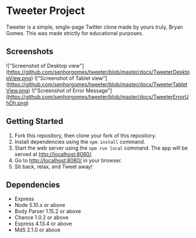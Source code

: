 # Tweeter Project

Tweeter is a simple, single-page Twitter clone made by yours truly, Bryan Gomes. This was made strictly for educational purposes.

## Screenshots

!["Screenshot of Desktop view"] (https://github.com/senhorgomes/tweeter/blob/master/docs/TweeterDesktopView.png)
!["Screenshot of Tablet view"] (https://github.com/senhorgomes/tweeter/blob/master/docs/TweeterTabletView.png)
!["Screenshot of Error Message"] (https://github.com/senhorgomes/tweeter/blob/master/docs/TweeterErrorUhOh.png)
## Getting Started

1. Fork this repository, then clone your fork of this repository.
2. Install dependencies using the `npm install` command.
3. Start the web server using the `npm run local` command. The app will be served at <http://localhost:8080/>.
4. Go to <http://localhost:8080/> in your browser.
5. Sit back, relax, and Tweet away!

## Dependencies

- Express
- Node 5.10.x or above
- Body Parser 1.15.2 or above
- Chance 1.0.2 or above
- Express 4.13.4 or above
- Md5 2.1.0 or above
